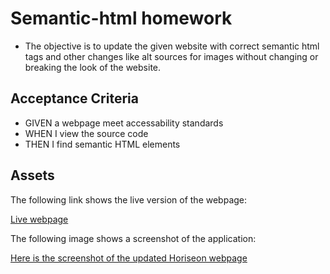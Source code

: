 # Semantic-html homework

- The objective is to update the given website with correct semantic html tags and other changes like alt sources for images without changing or breaking the look of the website.

## Acceptance Criteria

- GIVEN a webpage meet accessability standards
- WHEN I view the source code
- THEN I find semantic HTML elements

## Assets

The following link shows the live version of the webpage:

[Live webpage](https://yockaflocka.github.io/semantic-html/)

The following image shows a screenshot of the application:

[Here is the screenshot of the updated Horiseon webpage](./assets/images/horiseon-webpage.png)